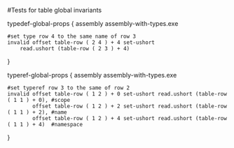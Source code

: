 #Tests for table global invariants

typedef-global-props {
	assembly assembly-with-types.exe

	#set type row 4 to the same name of row 3
	invalid offset table-row ( 2 4 ) + 4 set-ushort
		read.ushort (table-row ( 2 3 ) + 4)
}

typeref-global-props {
	assembly assembly-with-types.exe

	#set typeref row 3 to the same of row 2
	invalid offset table-row ( 1 2 ) + 0 set-ushort read.ushort (table-row ( 1 1 ) + 0), #scope
			offset table-row ( 1 2 ) + 2 set-ushort read.ushort (table-row ( 1 1 ) + 2), #name
			offset table-row ( 1 2 ) + 4 set-ushort read.ushort (table-row ( 1 1 ) + 4)  #namespace
}

